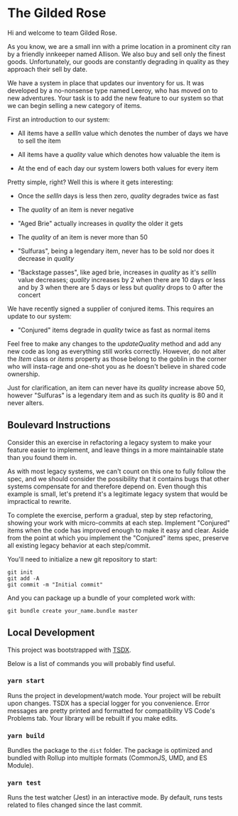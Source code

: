 # The Gilded Rose

Hi and welcome to team Gilded Rose.

As you know, we are a small inn with a prime location in a prominent
city ran by a friendly innkeeper named Allison. We also buy and sell
only the finest goods. Unfortunately, our goods are constantly
degrading in quality as they approach their sell by date.

We have a system in place that updates our inventory for us. It was
developed by a no-nonsense type named Leeroy, who has moved on to new
adventures. Your task is to add the new feature to our system so that
we can begin selling a new category of items.

First an introduction to our system:

- All items have a _sellIn_ value which denotes the number of days we
  have to sell the item

- All items have a _quality_ value which denotes how valuable the
  item is

- At the end of each day our system lowers both values for every item

Pretty simple, right? Well this is where it gets interesting:

- Once the _sellIn_ days is less then zero, _quality_ degrades twice
  as fast

- The _quality_ of an item is never negative

- "Aged Brie" actually increases in _quality_ the older it gets

- The _quality_ of an item is never more than 50

- "Sulfuras", being a legendary item, never has to be sold nor does
  it decrease in _quality_

- "Backstage passes", like aged brie, increases in _quality_ as it's
  _sellIn_ value decreases; _quality_ increases by 2 when there are 10
  days or less and by 3 when there are 5 days or less but _quality_
  drops to 0 after the concert

We have recently signed a supplier of conjured items. This requires
an update to our system:

- "Conjured" items degrade in _quality_ twice as fast as normal items

Feel free to make any changes to the _updateQuality_ method and add
any new code as long as everything still works correctly. However, do
not alter the _Item_ class or _items_ property as those belong to the
goblin in the corner who will insta-rage and one-shot you as he
doesn't believe in shared code ownership.

Just for clarification, an item can never have its _quality_ increase
above 50, however "Sulfuras" is a legendary item and as such its
_quality_ is 80 and it never alters.

## Boulevard Instructions

Consider this an exercise in refactoring a legacy system to make your
feature easier to implement, and leave things in a more maintainable
state than you found them in.

As with most legacy systems, we can't count on this one to fully
follow the spec, and we should consider the possibility that it
contains bugs that other systems compensate for and therefore depend
on. Even though this example is small, let's pretend it's a
legitimate legacy system that would be impractical to rewrite.

To complete the exercise, perform a gradual, step by step
refactoring, showing your work with micro-commits at each step.
Implement "Conjured" items when the code has improved enough to make it
easy and clear. Aside from the point at which you implement the
"Conjured" items spec, preserve all existing legacy behavior at each
step/commit.

You'll need to initialize a new git repository to start:

```
git init
git add -A
git commit -m "Initial commit"
```

And you can package up a bundle of your completed work with:

```
git bundle create your_name.bundle master
```

## Local Development

This project was bootstrapped with
[TSDX](https://github.com/jaredpalmer/tsdx).

Below is a list of commands you will probably find useful.

### `yarn start`

Runs the project in development/watch mode. Your project will be
rebuilt upon changes. TSDX has a special logger for you convenience.
Error messages are pretty printed and formatted for compatibility VS
Code's Problems tab. Your library will be rebuilt if you make edits.

### `yarn build`

Bundles the package to the `dist` folder. The package is optimized
and bundled with Rollup into multiple formats (CommonJS, UMD, and ES
Module).

### `yarn test`

Runs the test watcher (Jest) in an interactive mode.
By default, runs tests related to files changed since the last commit.
